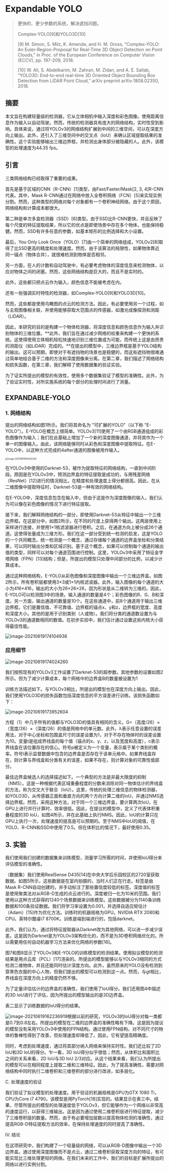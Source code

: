 # Expandable YOLO

> 更快的、更少参数的系统，解决遮挡问题。
>
> Complex-YOLO[9]和YOLO3D[10]
>
> [9] M. Simon, S. Milz, K. Amende, and H. M. Gross, “Complex-YOLO: An Euler-Region-Proposal for Real-Time 3D Object Detection on Point Clouds,” in Proc. of the European Conference on Computer Vision (ECCV), pp. 197-209, 2018.
>
> [10] W. Ali, S. Abdelkarim, M. Zahran, M. Zidan, and A. E. Sallab, “YOLO3D: End-to-end real-time 3D Oriented Object Bounding Box Detection from LiDAR Point Cloud,” arXiv preprint arXiv:1808.02350, 2018.

## 摘要

本文旨在构建轻量级的检测器，它从立体相机中输入深度和彩色图像。使用距离信息作为输入以自动驾驶。然而，传统的检测器具有庞大的网络结构，实时性受到影响。具体来说，通过将YOLOv3的网络结构扩展到中间的三维空间，可以在深度方向上输出。此外，还引入了三维空间中的交叉点（IoU）来确认区域提取结果的准确性。这个实验能够输出三维边界框，并检测出身体部分被隐藏的人。此外，该模型的处理速度为44.35 fps。

## 引言

三类网络结构已经取得了重要的成果。

首先是基于区域的CNN（R-CNN）[1]类型，由Fast/Faster/Mask[2, 3, 4]R-CNN代表。其中，Mask R-CNN通过在网络中放入全卷积网络（FCN）[5]来实现实例分割。然而，这种类型的网络对每个对象都有一个卷积神经网络。由于这个原因，网络结构和计算成本都很大。

第二种是单次多盒检测器（SSD）[6]类型。由于SSD比R-CNN更快，并且反映了每个尺度的特征提取结果，所以它的优点是即使场景中存在多个物体，也能保持稳健。然而，SSD有许多任意的参数，如基本矩形的比例选择和大小设置。

最后，You Only Look Once（YOLO）[7]由一个简单的网络组成，YOLOv2[8]取得了比SSD更高的精度和处理速度。然而，由于该算法的局限性，如果物体靠近同一锚点（物体合并），就很难检测到物体是否相邻。

另一方面，在人的计数和自动驾驶中，有必要考虑物体的深度信息来检测物体，以应对物体之间的闭塞。然而，这些网络结构是巨大的，而且不是实时的。

此外，这些都只把点云作为输入，颜色信息不能被考虑在内。

还有一些强调实时特性的检测器，如Complex-YOLO[9]和YOLO3D[10]。

然而，这些都是使用鸟瞰图的点云的检测方法。因此，有必要使用另一个过程，如与主观图像相关联，并使用能够获取大范围点的传感器，如激光成像探测和测距（LiDAR）。

因此，本研究的目的是构建一个物体检测器，将深度信息和颜色信息作为输入并识别物体的三维位置。**此外，我们旨在通过减少网络的权重来构建一个更快的系统。这使得使用立体相机轻松快速地识别三维位置成为可能，而传统上这是由昂贵的测距仪（如LiDAR）完成的。**在提出的模型中，三维边界框是基于YOLO结构的输出。这可以预期，即使对于有遮挡物的场景也是稳健的，而这些遮挡物很难通过简单地结合基于二维的方法和深度图像来分离。在第二章，我们描述了网络结构和损失函数，在第三章，我们解释了使用数据集的验证实验。

为了证实所提出的模型的有效性，使用多个数据集验证了模型的准确性。此外，为了验证实时性，对所实施系统的每个部分的处理时间进行了测量。

## EXPANDABLE-YOLO

### 1. 网络结构

提出的网络结构如图1所示。我们将其命名为 "可扩展的YOLO"（以下称 "E-YOLO"）。E-YOLO在概念上很简单。YOLOv3[11]使用了一个由RGB通道组成的彩色图像作为输入；我们在此基础上增加了一个新的深度图像通道，并将其作为一个单一的图像输入。由此，该网络能够同时从彩色和深度图像中提取特征。在E-YOLO中，以这种方式完成的4after通道的图像被用作输入。

<img src="https://oj84-1259326782.cos.ap-chengdu.myqcloud.com/uPic/2021/06_19_06_19_image-20210619154412204.png" alt="image-20210619154412204" style="zoom:50%;" />

在YOLOv3中使用的Darknet-53，被作为提取特征的网络结构，一直到中间阶段。原因是在YOLOv3中，预测边界盒的特征提取是成功的，与用残差网络（ResNet）[12]进行的情况相比，在精度和处理速度上得分都很高。因此，在从二维图像中提取特征时，Darknet-53是一种有效的网络结构。

在E-YOLO中，深度信息包含在输入中，但由于这是作为深度图像的输入，我们认为可以像在彩色图像的情况下进行特征提取。

接下来，我们解释网络结构的一部分，即使用Darknet-53从特征中输出一个三维边界框。在这部分中，如图2所示，在不同的尺度上获得两个输出。这两层使用上采样进行连接，并使用1×1核滤波器进行卷积。之后，在通道方向上被分成26个通道。这使得张量成为三维方形。我们在这一部分受到统一检测的启发，这是YOLO的一个共同概念。统一检测是一个概念，通过存储每个通道的边界盒坐标和分类结果，可以同时输出分类和区域识别。基于这个概念，如果可以控制每个通道的输出值的类型，同样可以对每个通道范围进行控制。这里，YOLOv3中采用了特征金字塔网络（FPN）[13]结构；但是，所提出的模型只处理中间部分的比例，以减少计算成本。

通过这种网络结构，E-YOLO从彩色图像和深度图像中输出一个三维边界盒。如图2所示，所有卷积层都使用3×3或1×1内核滤波器。此外，输入图像的每个通道的大小为416×416，输出的大小为26×26×26，因为形状是从二维转为三维的。因此，E-YOLO可以检测图3中的场景。输入通道的数量是4个；彩色图像的R、G、B和深度。另一方面，输出通道的数量是10个。在这些通道中，前8个通道用于输出三维边界框，它们是置信值、不可靠值、边界框的锚点x、y和z，边界框的宽度、高度和深度大小。其他的是用于识别类别（人或物）。我们将分类的通道数设置为与YOLOv3的通道数相同的数值。在初步实验中，我们估计通过设置这些内核大小获得最佳性能。

![image-20210619174104936](https://oj84-1259326782.cos.ap-chengdu.myqcloud.com/uPic/2021/06_19_06_19_image-20210619174104936.png)

### 应用细节

![image-20210619174024260](https://oj84-1259326782.cos.ap-chengdu.myqcloud.com/uPic/2021/06_19_image-20210619174024260.png)

我们按照现有的YOLOv3工作设置了Darknet-53的超参数。其他参数的设置如图2所示。但为了减少计算成本，每个网格中的边界盒B的数量被设置为1

训练方法描述如下。与YOLOv3相比，所提出的模型也在深度方向上输出。因此，我们使用YOLO3D的损失函数包括深度信息的平方误差进行训练。该损失函数如下：

![image-20210619173952604](https://oj84-1259326782.cos.ap-chengdu.myqcloud.com/uPic/2021/06_19_06_19_06_19_image-20210619173952604.png)

方程（1）中几乎所有的值都与YOLO3D的值具有相同的含义。G=（高度/26）×（宽度/26）×（深度/26）的值是网格中的单元数。此外，λ表示任意设置的误差用法，对于中心坐标和包围盒尺寸的误差设置为1，对于不存在物体时的误差设置为10。变量t是组成界线盒的每个值（锚点的x、y、z，以及宽度和高度），c表示界线盒在该位置存在的信心。符号p被定义为一个变量，表示属于某个类别的概率。符号l表示监督数据中包含的边界盒是否存在于该单元格中。如果界线盒存在，则计算与界线盒和分类有关的误差，如果不存在，则计算对象的可靠性值部分。

最佳边界盒候选人的选择描述如下。一个典型的方法是非最大限度的抑制（NMS）。这是一种根据代表区域重叠程度的分数来消除对同一物体估计的界线盒的方法，称为交叉大于联合（IoU）。这里，传统的处理三维信息的物体检测器，如YOLO3D，从传感器正面和垂直方向的两个方向计算二维的IoU，并通过NMS选择边界框。然而，采用这种方法，对于同一个三维边界盒，要计算两次IoU，在GPU上进行并行计算时，效率很低。因此，在提议的模型中，定义了代表体积重叠程度的3D IoU，如图4所示，并在此基础上执行NMS。因此，IoU的计算只在GPU上执行一次，处理速度的提高是可以预期的。至于NMS中IoU的阈值，在YOLO、R-CNN和SSD中使用了0.5。但在体积比的情况下，最好使用0.35。

## 3. 实验

我们使用我们创建的数据集来训练模型，测量学习所需的时间，并使用IoU得分来评估模型的准确性。

（数据集）我们使用RealSense D435[14]在中央大学后乐园校区的2720室获取数据。如图5所示，这些数据是在室内拍摄的，当时人们正在行走。标签是由Mask R-CNN自动创建的，并手动标注了那些置信度较低的标签。深度值的标签是使用聚类法对从RGB-D生成的点云进行的。深度被归一化为10米的范围。我们使用以这种方式获得的1240个场景数据来训练模型。这些数据被分为1140条训练数据和100条验证数据。我们将学习率设置为0.001，并选择自适应矩估计（Adam）[15]作为优化方法。训练时的机器规格为GPU。NVIDIA RTX 2080和CPU。英特尔酷睿i7 8700K。训练是端到端进行的，包括darknet。

此外，我们认为，通过将特征提取器从Darknet改为其他网络，可以进一步减少误差。这是因为Darknet是为YOLOv3架构优化的，而不是为3D卷积网络优化的。所以需要用任何自动机器学习方法来优化网络的参数[16]。

图7和图8显示了YOLOv3和E-YOLO的训练模型的检测结果。使用拟议模型的检测结果是用点云库（PCL）[17]渲染的。所提出的模型能够以与YOLOv3相同的方式检测二维物体，并且还能同时估计深度方向。此外，虽然原来的YOLO没有检测到穿黑色衣服的中心人物，但我们提出的模型可以检测到这一点。然而，与gt相比，界线盒在深度方向上的精度仍然不够。

为了定量评估估计的边界盒的准确性，我们使用了IoU得分。我们还用图4中描述的3D IoU进行了评估，因为所提出的模型输出的是3D边界盒。

表二显示了训练数据的IoU得分的结果。

![image-20210619162236919](https://oj84-1259326782.cos.ap-chengdu.myqcloud.com/uPic/2021/06_19_06_19_image-20210619162236919.png)根据以前的研究，YOLOv3的IoU得分对每一类都是0.7到0.8左右。所提出的模型在二维的边界盒的准确性略有下降。这是因为提议的模型没有采用YOLOv3中使用的FPN结构。通过使用FPN结构，对不同尺寸的物体的鲁棒性得到了改善，但处理速度却降低了。因此，它有望提高精确度。

同时，考虑到处理速度，通过将其部分纳入网络来保持实时性。我们还比较了2D IoU和3D IoU的得分。乍一看，3D IoU得分似乎很低；然而，从体积比和面积比之间的关系来看，2D IoU与3D IoU 2/3对应。从这个结果来看，我们认为所提出的模型可以在相同程度上提取二维和三维特征。因此，为了提高准确性，需要对网络结构中同时执行二维卷积和三维卷积的部分进行改进，如多层化。

C. 处理速度的验证

我们验证了拟议模型的处理速度。用于验证的机器规格是GPU为GTX 1080 Ti，CPU为Core i7 4790。该模型是用PyTorch[18]实现的。结果显示在表三中。结果，尽管所提出的模型的处理速度低于YOLOv3，但它能够作为一个网络以非常高的速度运行，以获得三维输出。这是因为通过使用二维卷积层进行特征提取，减少了三维卷积层的数量。然而，由于有必要增加层数以提高物体检测的准确性，通过提高RGB-D特征提取方法的效率，在保持处理速度的同时提高了准确性。

IV. 结论

在这项研究中，我们构建了一个轻量级的网络，可以从RGB-D图像中输出一个3D边界盒。通过使用深度图像而不是点云，通过二维卷积获取深度方向的特征，有可能实现比三维处理更轻的网络。在我们未来的工作中，我们的目标是扩展所提出的网络以进行实例分割。